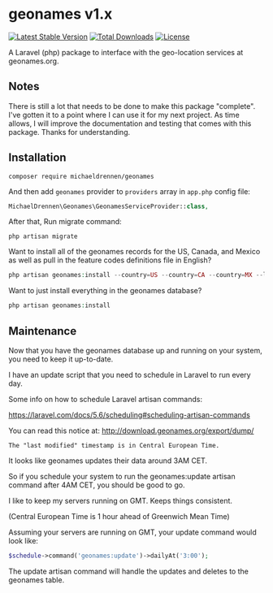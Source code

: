 # geonames v1.x


[![Latest Stable Version](https://poser.pugx.org/michaeldrennen/geonames/version)](https://packagist.org/packages/michaeldrennen/geonames)  [![Total Downloads](https://poser.pugx.org/michaeldrennen/geonames/downloads)](https://packagist.org/packages/michaeldrennen/geonames)  [![License](https://poser.pugx.org/michaeldrennen/geonames/license)](https://packagist.org/packages/michaeldrennen/geonames)

A Laravel (php) package to interface with the geo-location services at geonames.org.

## Notes
There is still a lot that needs to be done to make this package "complete". I've gotten it to a point where I can use it for my next project. As time allows, I will improve the documentation and testing that comes with this package. Thanks for understanding.

## Installation
```
composer require michaeldrennen/geonames
```
And then add `geonames` provider to `providers` array in `app.php` config file:

```php
MichaelDrennen\Geonames\GeonamesServiceProvider::class,
```

After that, Run migrate command:

```
php artisan migrate
```

Want to install all of the geonames records for the US, Canada, and Mexico as well as pull in the feature codes 
definitions file in English? 
```php
php artisan geonames:install --country=US --country=CA --country=MX --language=en
```

Want to just install everything in the geonames database?
```php
php artisan geonames:install
```

## Maintenance
Now that you have the geonames database up and running on your system, you need to keep it up-to-date.

I have an update script that you need to schedule in Laravel to run every day.

Some info on how to schedule Laravel artisan commands:

https://laravel.com/docs/5.6/scheduling#scheduling-artisan-commands

You can read this notice at: http://download.geonames.org/export/dump/

<code>The "last modified" timestamp is in Central European Time. </code>

It looks like geonames updates their data around 3AM CET.

So if you schedule your system to run the geonames:update artisan command after 4AM CET, you should be good to go.

I like to keep my servers running on GMT. Keeps things consistent.

(Central European Time is 1 hour ahead of Greenwich Mean Time)

Assuming your servers are running on GMT, your update command would look like: 
```php
$schedule->command('geonames:update')->dailyAt('3:00');
```

The update artisan command will handle the updates and deletes to the geonames table.